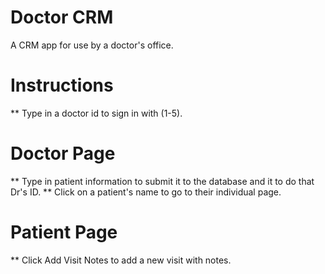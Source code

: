 # Doctor CRM
A CRM app for use by a doctor's office.

# Instructions
** Type in a doctor id to sign in with (1-5).  

# Doctor Page
** Type in patient information to submit it to the database and it to do that Dr's ID.
** Click on a patient's name to go to their individual page.

# Patient Page
** Click Add Visit Notes to add a new visit with notes.
